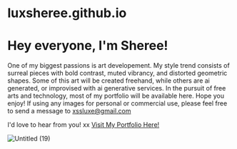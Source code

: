 # luxsheree.github.io
<h1>Hey everyone,  I'm Sheree!</h1>
<p>One of my biggest passions is art developement. 
My style trend consists of surreal pieces with bold contrast, muted vibrancy, and distorted geometric shapes. Some of this art will be created freehand, while others are ai generated, or improvised with ai generative services. 
In the pursuit of free arts and technology, most of my portfolio will be available here. Hope you enjoy! 
If using any images for personal or commercial use, please feel free to send a message to 
<a href="mailto: xssluxe@gmail.com">xssluxe@gmail.com</a>

<p>I'd love to hear from you! 
xx 
<a href="luxsheree.github.io"> Visit My Portfolio Here! </a>

![Untitled (19)](https://github.com/luxsheree/luxsheree.github.io/assets/147013007/3d1d4309-6b8d-4dec-ae90-fd20e93c9725)
